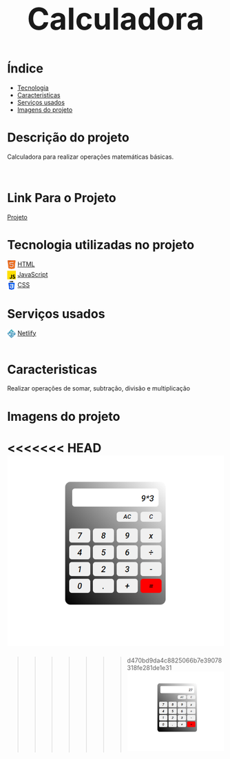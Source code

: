 <header style='text-align: center'>
    <h1 style= 'font-size: 70px'> Calculadora </h1>
</header>

<!-- ======================== -->
# Índice
<ul style='display: grid; '>
   <li><a href='#Tecnologia-utilizadas-no-projeto'>Tecnologia</a></li>
   <li><a href='#Caracteristicas'>Caracteristicas</a></li>
   <li><a href='#Serviços-usados'>Serviços usados</a></li>
   <li><a href='#Imagens-do-projeto'>Imagens do projeto</a></li>
</ul>

<!-- ======================== -->

# Descrição do projeto
<p>Calculadora para realizar operações matemáticas básicas.</p>
<br />

<!-- ======================== -->
# Link Para o Projeto
<a href='https://earnest-sprinkles-279e4d.netlify.app/'>Projeto</a>

<!-- ======================== -->
<div id='Tecnologia-utilizadas-no-projeto'></div>

# Tecnologia utilizadas no projeto
<ul style='padding: 0; ' >
    <li style='display: flex; list-style: none; gap: 4px'>
       <img style='height: 20px; text-align: center; margin-bottom: 4px' src='./img/html.png'></img>
        <a href='https://developer.mozilla.org/pt-BR/docs/Web/HTML'>HTML</a>
    </li>
    <li style='display: flex;  list-style: none; gap: 4px; margin-bottom: 4px'>
        <img style='height: 20px;' src='./img/js.png'></img>
        <a href='https://developer.mozilla.org/pt-BR/docs/Web/JavaScript'>JavaScript</a>
    </li>
    <li style='display: flex; list-style: none; gap: 4px; margin-bottom: 4px'>
        <img style='height: 20px; text-align: center' src='./img/css-3.png'></img>
        <a href='https://developer.mozilla.org/pt-BR/docs/Web/CSS'>CSS</a>
    </li>
</ul>

<!-- ======================== -->
<div id='Serviços-usados'></div>

# Serviços usados
<div style='display: flex; gap: 4px'>
    <img style='height: 20px; text-align: center' src='./img/netlify-icon.svg'></img>
    <a href='https://app.netlify.com/'>Netlify</a>
</div>
<br/>
<!-- ======================== -->
<div id='Caracteristicas'></div>

# Caracteristicas 
<p >Realizar operações de somar, subtração, divisão e multiplicação</p>
<!-- ======================== -->
<div id='Imagens-do-projeto'></div>

# Imagens do projeto

<<<<<<< HEAD
<img src='./img/imagem-do-projeto/download (1).png'></img>
=======
>>>>>>> d470bd9da4c8825066b7e39078318fe281de1e31
<img src='./img/imagem-do-projeto/02.png'></img>

